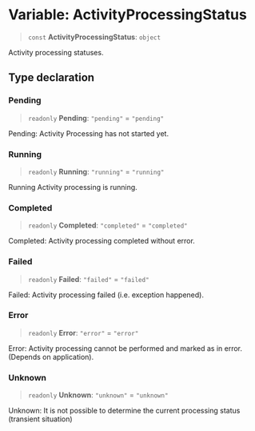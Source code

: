 # Variable: ActivityProcessingStatus

> `const` **ActivityProcessingStatus**: `object`

Activity processing statuses.

## Type declaration

### Pending

> `readonly` **Pending**: `"pending"` = `"pending"`

Pending: Activity Processing has not started yet.

### Running

> `readonly` **Running**: `"running"` = `"running"`

Running Activity processing is running.

### Completed

> `readonly` **Completed**: `"completed"` = `"completed"`

Completed: Activity processing completed without error.

### Failed

> `readonly` **Failed**: `"failed"` = `"failed"`

Failed: Activity processing failed (i.e. exception happened).

### Error

> `readonly` **Error**: `"error"` = `"error"`

Error: Activity processing cannot be performed and marked as in error. (Depends on application).

### Unknown

> `readonly` **Unknown**: `"unknown"` = `"unknown"`

Unknown: It is not possible to determine the current processing status (transient situation)
